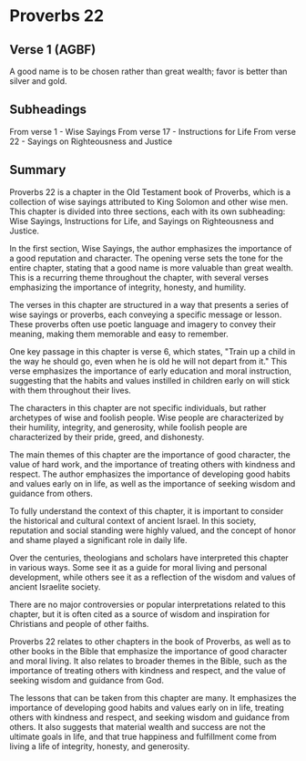 # Proverbs 22

## Verse 1 (AGBF)

A good name is to be chosen rather than great wealth; favor is better than silver and gold.

## Subheadings

From verse 1 - Wise Sayings
From verse 17 - Instructions for Life
From verse 22 - Sayings on Righteousness and Justice

## Summary

Proverbs 22 is a chapter in the Old Testament book of Proverbs, which is a collection of wise sayings attributed to King Solomon and other wise men. This chapter is divided into three sections, each with its own subheading: Wise Sayings, Instructions for Life, and Sayings on Righteousness and Justice.

In the first section, Wise Sayings, the author emphasizes the importance of a good reputation and character. The opening verse sets the tone for the entire chapter, stating that a good name is more valuable than great wealth. This is a recurring theme throughout the chapter, with several verses emphasizing the importance of integrity, honesty, and humility.

The verses in this chapter are structured in a way that presents a series of wise sayings or proverbs, each conveying a specific message or lesson. These proverbs often use poetic language and imagery to convey their meaning, making them memorable and easy to remember.

One key passage in this chapter is verse 6, which states, "Train up a child in the way he should go, even when he is old he will not depart from it." This verse emphasizes the importance of early education and moral instruction, suggesting that the habits and values instilled in children early on will stick with them throughout their lives.

The characters in this chapter are not specific individuals, but rather archetypes of wise and foolish people. Wise people are characterized by their humility, integrity, and generosity, while foolish people are characterized by their pride, greed, and dishonesty.

The main themes of this chapter are the importance of good character, the value of hard work, and the importance of treating others with kindness and respect. The author emphasizes the importance of developing good habits and values early on in life, as well as the importance of seeking wisdom and guidance from others.

To fully understand the context of this chapter, it is important to consider the historical and cultural context of ancient Israel. In this society, reputation and social standing were highly valued, and the concept of honor and shame played a significant role in daily life.

Over the centuries, theologians and scholars have interpreted this chapter in various ways. Some see it as a guide for moral living and personal development, while others see it as a reflection of the wisdom and values of ancient Israelite society.

There are no major controversies or popular interpretations related to this chapter, but it is often cited as a source of wisdom and inspiration for Christians and people of other faiths.

Proverbs 22 relates to other chapters in the book of Proverbs, as well as to other books in the Bible that emphasize the importance of good character and moral living. It also relates to broader themes in the Bible, such as the importance of treating others with kindness and respect, and the value of seeking wisdom and guidance from God.

The lessons that can be taken from this chapter are many. It emphasizes the importance of developing good habits and values early on in life, treating others with kindness and respect, and seeking wisdom and guidance from others. It also suggests that material wealth and success are not the ultimate goals in life, and that true happiness and fulfillment come from living a life of integrity, honesty, and generosity.